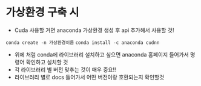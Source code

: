 # 가상환경 구축 시
- Cuda 사용할 거면 anaconda 가상환경 생성 후 api 추가해서 사용할 것!

``` conda create -n 가상환경이름 ```
``` conda install -c anaconda cudnn ```
- 위에 처럼 conda에 라이브러리 설치하고 싶으면 anaconda 홈페이지 들어가서 명령어 확인하고 설치할 것
- 각 라이브러리 별 버전 맞추는 것이 매우 중요!!
 - 라이브러리 별로 docs 들어가서 어떤 버전이랑 호환되는지 확인할것
